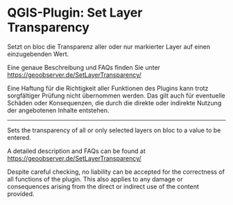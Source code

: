 # QGIS-Plugin: Set Layer Transparency

Setzt on bloc die Transparenz aller oder nur markierter Layer auf einen einzugebenden Wert.

Eine genaue Beschreibung und FAQs  finden Sie unter https://geoobserver.de/SetLayerTransparency/

Eine Haftung für die Richtigkeit aller Funktionen des Plugins kann trotz sorgfältiger Prüfung nicht übernommen werden. Das gilt auch für eventuelle Schäden oder Konsequenzen, die durch die direkte oder indirekte Nutzung der angebotenen Inhalte entstehen.

------------------------

Sets the transparency of all or only selected layers on bloc to a value to be entered.

A detailed description and FAQs can be found at https://geoobserver.de/SetLayerTransparency/

Despite careful checking, no liability can be accepted for the correctness of all functions of the plugin. This also applies to any damage or consequences arising from the direct or indirect use of the content provided.

